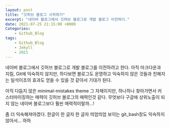 ```yaml
---
layout: post
title: "깃허브 블로그 시작하기"
excerpt: "네이버 블로그에서 깃허브 블로그로 개발 블로그 이전하다."
date: 2021-07-25 21:15:00 +0000
Categories:
	- Github_Blog
tags:
	- Github_Blog
	- Jekyll
	- 2021
---
```


네이버 블로그에서 깃허브 블로그로 개발 블로그를 이전하려고 한다.
아직 마크다운과 지킬, Git에 익숙하지 않지만,
하다보면 블로그도 운영하고 익숙하지 않은 것들과 친해지는 일석이조의 효과도 얻을 수 있을 것 같아서 기대가 된다.

아직 다듬지 않은 minimal-mistakes theme 그 자체이지만, 
하나하나 찾아가면서 커스터마이징하는 매력이 깃허브 블로그의 매력인것 같다.
무엇보다 구글에 상위노출이 되지 않는 네이버 블로그보다 훨씬 매력적이랄까...!

좀 더 익숙해져야겠다. 한글이 한 글자 한 글자 띄엄띄엄 보이는 git_bash창도 익숙하지 않아서... 하하 

